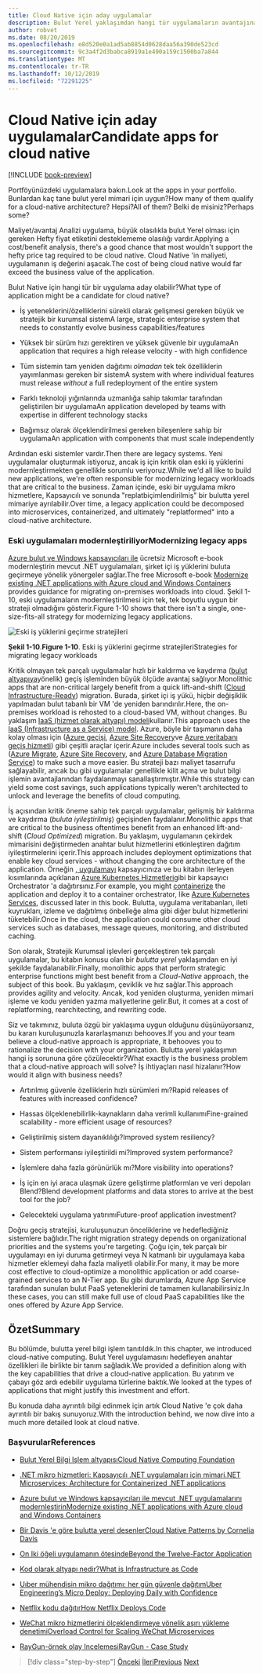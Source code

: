 ```yaml
---
title: Cloud Native için aday uygulamalar
description: Bulut Yerel yaklaşımdan hangi tür uygulamaların avantajına yarar olduğunu öğrenin
author: robvet
ms.date: 08/20/2019
ms.openlocfilehash: e8d520e0a1ad5ab8854d0628daa56a390de523cd
ms.sourcegitcommit: 9c3a4f2d3babca8919a1e490a159c1500ba7a844
ms.translationtype: MT
ms.contentlocale: tr-TR
ms.lasthandoff: 10/12/2019
ms.locfileid: "72291225"
---
```

# <a name="candidate-apps-for-cloud-native"></a><span data-ttu-id="fb8fd-103">Cloud Native için aday uygulamalar</span><span class="sxs-lookup"><span data-stu-id="fb8fd-103">Candidate apps for cloud native</span></span>

[!INCLUDE [book-preview](../../../includes/book-preview.md)]

<span data-ttu-id="fb8fd-104">Portföyünüzdeki uygulamalara bakın.</span><span class="sxs-lookup"><span data-stu-id="fb8fd-104">Look at the apps in your portfolio.</span></span> <span data-ttu-id="fb8fd-105">Bunlardan kaç tane bulut yerel mimari için uygun?</span><span class="sxs-lookup"><span data-stu-id="fb8fd-105">How many of them qualify for a cloud-native architecture?</span></span> <span data-ttu-id="fb8fd-106">Hepsi?</span><span class="sxs-lookup"><span data-stu-id="fb8fd-106">All of them?</span></span> <span data-ttu-id="fb8fd-107">Belki de misiniz?</span><span class="sxs-lookup"><span data-stu-id="fb8fd-107">Perhaps some?</span></span>

<span data-ttu-id="fb8fd-108">Maliyet/avantaj Analizi uygulama, büyük olasılıkla bulut Yerel olması için gereken Hefty fiyat etiketini desteklememe olasılığı vardır.</span><span class="sxs-lookup"><span data-stu-id="fb8fd-108">Applying a cost/benefit analysis, there's a good chance that most wouldn't support the hefty price tag required to be cloud native.</span></span> <span data-ttu-id="fb8fd-109">Cloud Native 'in maliyeti, uygulamanın iş değerini aşacak.</span><span class="sxs-lookup"><span data-stu-id="fb8fd-109">The cost of being cloud native would far exceed the business value of the application.</span></span>

<span data-ttu-id="fb8fd-110">Bulut Native için hangi tür bir uygulama aday olabilir?</span><span class="sxs-lookup"><span data-stu-id="fb8fd-110">What type of application might be a candidate for cloud native?</span></span>

- <span data-ttu-id="fb8fd-111">İş yeteneklerini/özelliklerini sürekli olarak gelişmesi gereken büyük ve stratejik bir kurumsal sistem</span><span class="sxs-lookup"><span data-stu-id="fb8fd-111">A large, strategic enterprise system that needs to constantly evolve business capabilities/features</span></span>

- <span data-ttu-id="fb8fd-112">Yüksek bir sürüm hızı gerektiren ve yüksek güvenle bir uygulama</span><span class="sxs-lookup"><span data-stu-id="fb8fd-112">An application that requires a high release velocity - with high confidence</span></span>

- <span data-ttu-id="fb8fd-113">Tüm sistemin tam yeniden dağıtımı *olmadan* tek tek özelliklerin yayımlanması gereken bir sistem</span><span class="sxs-lookup"><span data-stu-id="fb8fd-113">A system with where individual features must release *without* a full redeployment of the entire system</span></span>

- <span data-ttu-id="fb8fd-114">Farklı teknoloji yığınlarında uzmanlığa sahip takımlar tarafından geliştirilen bir uygulama</span><span class="sxs-lookup"><span data-stu-id="fb8fd-114">An application developed by teams with expertise in different technology stacks</span></span>

- <span data-ttu-id="fb8fd-115">Bağımsız olarak ölçeklendirilmesi gereken bileşenlere sahip bir uygulama</span><span class="sxs-lookup"><span data-stu-id="fb8fd-115">An application with components that must scale independently</span></span>

<span data-ttu-id="fb8fd-116">Ardından eski sistemler vardır.</span><span class="sxs-lookup"><span data-stu-id="fb8fd-116">Then there are legacy systems.</span></span> <span data-ttu-id="fb8fd-117">Yeni uygulamalar oluşturmak istiyoruz, ancak iş için kritik olan eski iş yüklerini modernleştirmekten genellikle sorumlu veriyoruz.</span><span class="sxs-lookup"><span data-stu-id="fb8fd-117">While we'd all like to build new applications, we're often responsible for modernizing legacy workloads that are critical to the business.</span></span> <span data-ttu-id="fb8fd-118">Zaman içinde, eski bir uygulama mikro hizmetlere, Kapsayıcılı ve sonunda "replatbiçimlendirilmiş" bir bulutta yerel mimariye ayrılabilir.</span><span class="sxs-lookup"><span data-stu-id="fb8fd-118">Over time, a legacy application could be decomposed into microservices, containerized, and ultimately "replatformed" into a cloud-native architecture.</span></span>  

### <a name="modernizing-legacy-apps"></a><span data-ttu-id="fb8fd-119">Eski uygulamaları modernleştiriliyor</span><span class="sxs-lookup"><span data-stu-id="fb8fd-119">Modernizing legacy apps</span></span>

<span data-ttu-id="fb8fd-120">[Azure bulut ve Windows kapsayıcıları ile](https://dotnet.microsoft.com/download/thank-you/modernizing-existing-net-apps-ebook) ücretsiz Microsoft e-book modernleştirin mevcut .NET uygulamaları, şirket içi iş yüklerini buluta geçirmeye yönelik yönergeler sağlar.</span><span class="sxs-lookup"><span data-stu-id="fb8fd-120">The free Microsoft e-book [Modernize existing .NET applications with Azure cloud and Windows Containers](https://dotnet.microsoft.com/download/thank-you/modernizing-existing-net-apps-ebook) provides guidance for migrating on-premises workloads into cloud.</span></span> <span data-ttu-id="fb8fd-121">Şekil 1-10, eski uygulamaların modernleştirilmesi için tek, tek boyutlu uygun bir strateji olmadığını gösterir.</span><span class="sxs-lookup"><span data-stu-id="fb8fd-121">Figure 1-10 shows that there isn't a single, one-size-fits-all strategy for modernizing legacy applications.</span></span>

![Eski iş yüklerini geçirme stratejileri](./media/strategies-for-migrating-legacy-workloads.png)

<span data-ttu-id="fb8fd-123">**Şekil 1-10**.</span><span class="sxs-lookup"><span data-stu-id="fb8fd-123">**Figure 1-10**.</span></span> <span data-ttu-id="fb8fd-124">Eski iş yüklerini geçirme stratejileri</span><span class="sxs-lookup"><span data-stu-id="fb8fd-124">Strategies for migrating legacy workloads</span></span>

<span data-ttu-id="fb8fd-125">Kritik olmayan tek parçalı uygulamalar hızlı bir kaldırma ve kaydırma ([bulut altyapıya](https://docs.microsoft.com/dotnet/standard/modernize-with-azure-and-containers/lift-and-shift-existing-apps-azure-iaas)yönelik) geçiş işleminden büyük ölçüde avantaj sağlıyor.</span><span class="sxs-lookup"><span data-stu-id="fb8fd-125">Monolithic apps that are non-critical largely benefit from a quick lift-and-shift ([Cloud Infrastructure-Ready](https://docs.microsoft.com/dotnet/standard/modernize-with-azure-and-containers/lift-and-shift-existing-apps-azure-iaas)) migration.</span></span> <span data-ttu-id="fb8fd-126">Burada, şirket içi iş yükü, hiçbir değişiklik yapılmadan bulut tabanlı bir VM 'de yeniden barındırılır.</span><span class="sxs-lookup"><span data-stu-id="fb8fd-126">Here, the on-premises workload is rehosted to a cloud-based VM, without changes.</span></span> <span data-ttu-id="fb8fd-127">Bu yaklaşım [IaaS (hizmet olarak altyapı) modeli](https://azure.microsoft.com/overview/what-is-iaas/)kullanır.</span><span class="sxs-lookup"><span data-stu-id="fb8fd-127">This approach uses the [IaaS (Infrastructure as a Service) model](https://azure.microsoft.com/overview/what-is-iaas/).</span></span> <span data-ttu-id="fb8fd-128">Azure, böyle bir taşımanın daha kolay olması için ([Azure geçişi](https://aka.ms/azuremigrate), [Azure Site Recovery](https://azure.microsoft.com/services/site-recovery/)ve [Azure veritabanı geçiş hizmeti](https://azure.microsoft.com/campaigns/database-migration/)) gibi çeşitli araçlar içerir.</span><span class="sxs-lookup"><span data-stu-id="fb8fd-128">Azure includes several tools such as ([Azure Migrate](https://aka.ms/azuremigrate), [Azure Site Recovery](https://azure.microsoft.com/services/site-recovery/), and [Azure Database Migration Service](https://azure.microsoft.com/campaigns/database-migration/)) to make such a move easier.</span></span> <span data-ttu-id="fb8fd-129">Bu strateji bazı maliyet tasarrufu sağlayabilir, ancak bu gibi uygulamalar genellikle kilit açma ve bulut bilgi işlemin avantajlarından faydalanmayı sanallaştırmıştır.</span><span class="sxs-lookup"><span data-stu-id="fb8fd-129">While this strategy can yield some cost savings, such applications typically weren't architected to unlock and leverage the benefits of cloud computing.</span></span> 

<span data-ttu-id="fb8fd-130">İş açısından kritik öneme sahip tek parçalı uygulamalar, gelişmiş bir kaldırma ve kaydırma (*buluta iyileştirilmiş*) geçişinden faydalanır.</span><span class="sxs-lookup"><span data-stu-id="fb8fd-130">Monolithic apps that are critical to the business oftentimes benefit from an enhanced lift-and-shift (*Cloud Optimized*) migration.</span></span> <span data-ttu-id="fb8fd-131">Bu yaklaşım, uygulamanın çekirdek mimarisini değiştirmeden anahtar bulut hizmetlerini etkinleştiren dağıtım iyileştirmelerini içerir.</span><span class="sxs-lookup"><span data-stu-id="fb8fd-131">This approach includes deployment optimizations that enable key cloud services - without changing the core architecture of the application.</span></span> <span data-ttu-id="fb8fd-132">Örneğin [, uygulamayı](https://docs.microsoft.com/virtualization/windowscontainers/about/) kapsayıcınıza ve bu kitabın ilerleyen kısımlarında açıklanan [Azure Kubernetes Hizmetleri](https://azure.microsoft.com/services/kubernetes-service/)gibi bir kapsayıcı Orchestrator 'a dağıtırsınız.</span><span class="sxs-lookup"><span data-stu-id="fb8fd-132">For example, you might [containerize](https://docs.microsoft.com/virtualization/windowscontainers/about/) the application and deploy it to a container orchestrator, like [Azure Kubernetes Services](https://azure.microsoft.com/services/kubernetes-service/), discussed later in this book.</span></span> <span data-ttu-id="fb8fd-133">Bulutta, uygulama veritabanları, ileti kuyrukları, izleme ve dağıtılmış önbelleğe alma gibi diğer bulut hizmetlerini tüketebilir.</span><span class="sxs-lookup"><span data-stu-id="fb8fd-133">Once in the cloud, the application could consume other cloud services such as databases, message queues, monitoring, and distributed caching.</span></span>

<span data-ttu-id="fb8fd-134">Son olarak, Stratejik Kurumsal işlevleri gerçekleştiren tek parçalı uygulamalar, bu kitabın konusu olan bir *bulutta yerel* yaklaşımdan en iyi şekilde faydalanabilir.</span><span class="sxs-lookup"><span data-stu-id="fb8fd-134">Finally, monolithic apps that perform strategic enterprise functions might best benefit from a *Cloud-Native* approach, the subject of this book.</span></span> <span data-ttu-id="fb8fd-135">Bu yaklaşım, çeviklik ve hız sağlar.</span><span class="sxs-lookup"><span data-stu-id="fb8fd-135">This approach provides agility and velocity.</span></span> <span data-ttu-id="fb8fd-136">Ancak, kod yeniden oluşturma, yeniden mimari işleme ve kodu yeniden yazma maliyetlerine gelir.</span><span class="sxs-lookup"><span data-stu-id="fb8fd-136">But, it comes at a cost of replatforming, rearchitecting, and rewriting code.</span></span>

<span data-ttu-id="fb8fd-137">Siz ve takımınız, buluta özgü bir yaklaşıma uygun olduğunu düşünüyorsanız, bu kararı kuruluşunuzla kararlaşmanızı behooves.</span><span class="sxs-lookup"><span data-stu-id="fb8fd-137">If you and your team believe a cloud-native approach is appropriate, it behooves you to rationalize the decision with your organization.</span></span> <span data-ttu-id="fb8fd-138">Bulutta yerel yaklaşımın hangi iş sorununa göre çözülecektir?</span><span class="sxs-lookup"><span data-stu-id="fb8fd-138">What exactly is the business problem that a cloud-native approach will solve?</span></span> <span data-ttu-id="fb8fd-139">İş ihtiyaçları nasıl hizalanır?</span><span class="sxs-lookup"><span data-stu-id="fb8fd-139">How would it align with business needs?</span></span>

- <span data-ttu-id="fb8fd-140">Artırılmış güvenle özelliklerin hızlı sürümleri mı?</span><span class="sxs-lookup"><span data-stu-id="fb8fd-140">Rapid releases of features with increased confidence?</span></span>

- <span data-ttu-id="fb8fd-141">Hassas ölçeklenebilirlik-kaynakların daha verimli kullanımı</span><span class="sxs-lookup"><span data-stu-id="fb8fd-141">Fine-grained scalability - more efficient usage of resources?</span></span>

- <span data-ttu-id="fb8fd-142">Geliştirilmiş sistem dayanıklılığı?</span><span class="sxs-lookup"><span data-stu-id="fb8fd-142">Improved system resiliency?</span></span>

- <span data-ttu-id="fb8fd-143">Sistem performansı iyileştirildi mi?</span><span class="sxs-lookup"><span data-stu-id="fb8fd-143">Improved system performance?</span></span>

- <span data-ttu-id="fb8fd-144">İşlemlere daha fazla görünürlük mı?</span><span class="sxs-lookup"><span data-stu-id="fb8fd-144">More visibility into operations?</span></span>

- <span data-ttu-id="fb8fd-145">İş için en iyi araca ulaşmak üzere geliştirme platformları ve veri depoları Blend?</span><span class="sxs-lookup"><span data-stu-id="fb8fd-145">Blend development platforms and data stores to arrive at the best tool for the job?</span></span>

- <span data-ttu-id="fb8fd-146">Gelecekteki uygulama yatırımı</span><span class="sxs-lookup"><span data-stu-id="fb8fd-146">Future-proof application investment?</span></span>

<span data-ttu-id="fb8fd-147">Doğru geçiş stratejisi, kuruluşunuzun önceliklerine ve hedeflediğiniz sistemlere bağlıdır.</span><span class="sxs-lookup"><span data-stu-id="fb8fd-147">The right migration strategy depends on organizational priorities and the systems you're targeting.</span></span> <span data-ttu-id="fb8fd-148">Çoğu için, tek parçalı bir uygulamayı en iyi duruma getirmeyi veya N katmanlı bir uygulamaya kaba hizmetler eklemeyi daha fazla maliyetli olabilir.</span><span class="sxs-lookup"><span data-stu-id="fb8fd-148">For many, it may be more cost effective to cloud-optimize a monolithic application or add coarse-grained services to an N-Tier app.</span></span> <span data-ttu-id="fb8fd-149">Bu gibi durumlarda, Azure App Service tarafından sunulan bulut PaaS yeteneklerini de tamamen kullanabilirsiniz.</span><span class="sxs-lookup"><span data-stu-id="fb8fd-149">In these cases, you can still make full use of cloud PaaS capabilities like the ones offered by Azure App Service.</span></span>

## <a name="summary"></a><span data-ttu-id="fb8fd-150">Özet</span><span class="sxs-lookup"><span data-stu-id="fb8fd-150">Summary</span></span>

<span data-ttu-id="fb8fd-151">Bu bölümde, bulutta yerel bilgi işlem tanıtıldık.</span><span class="sxs-lookup"><span data-stu-id="fb8fd-151">In this chapter, we introduced cloud-native computing.</span></span> <span data-ttu-id="fb8fd-152">Bulut Yerel uygulamasını hedefleyen anahtar özellikleri ile birlikte bir tanım sağladık.</span><span class="sxs-lookup"><span data-stu-id="fb8fd-152">We provided a definition along with the key capabilities that drive a cloud-native application.</span></span> <span data-ttu-id="fb8fd-153">Bu yatırım ve çabayı göz ardı edebilir uygulama türlerine baktık.</span><span class="sxs-lookup"><span data-stu-id="fb8fd-153">We looked at the types of applications that might justify this investment and effort.</span></span>

<span data-ttu-id="fb8fd-154">Bu konuda daha ayrıntılı bilgi edinmek için artık Cloud Native 'e çok daha ayrıntılı bir bakış sunuyoruz.</span><span class="sxs-lookup"><span data-stu-id="fb8fd-154">With the introduction behind, we now dive into a much more detailed look at cloud native.</span></span>

### <a name="references"></a><span data-ttu-id="fb8fd-155">Başvurular</span><span class="sxs-lookup"><span data-stu-id="fb8fd-155">References</span></span>

- [<span data-ttu-id="fb8fd-156">Bulut Yerel Bilgi Işlem altyapısı</span><span class="sxs-lookup"><span data-stu-id="fb8fd-156">Cloud Native Computing Foundation</span></span>](https://www.cncf.io/)

- [<span data-ttu-id="fb8fd-157">.NET mikro hizmetleri: Kapsayıcılı .NET uygulamaları için mimari</span><span class="sxs-lookup"><span data-stu-id="fb8fd-157">.NET Microservices: Architecture for Containerized .NET applications</span></span>](https://dotnet.microsoft.com/download/thank-you/microservices-architecture-ebook)

- [<span data-ttu-id="fb8fd-158">Azure bulut ve Windows kapsayıcıları ile mevcut .NET uygulamalarını modernleştirin</span><span class="sxs-lookup"><span data-stu-id="fb8fd-158">Modernize existing .NET applications with Azure cloud and Windows Containers</span></span>](https://dotnet.microsoft.com/download/thank-you/modernizing-existing-net-apps-ebook)

- [<span data-ttu-id="fb8fd-159">Bir Davis 'e göre bulutta yerel desenler</span><span class="sxs-lookup"><span data-stu-id="fb8fd-159">Cloud Native Patterns by Cornelia Davis</span></span>](https://www.manning.com/books/cloud-native-patterns)

- [<span data-ttu-id="fb8fd-160">On Iki öğeli uygulamanın ötesinde</span><span class="sxs-lookup"><span data-stu-id="fb8fd-160">Beyond the Twelve-Factor Application</span></span>](https://content.pivotal.io/blog/beyond-the-twelve-factor-app)

- [<span data-ttu-id="fb8fd-161">Kod olarak altyapı nedir?</span><span class="sxs-lookup"><span data-stu-id="fb8fd-161">What is Infrastructure as Code</span></span>](https://docs.microsoft.com/azure/devops/learn/what-is-infrastructure-as-code)

- [<span data-ttu-id="fb8fd-162">Uıber mühendisin mikro dağıtımı: her gün güvenle dağıtım</span><span class="sxs-lookup"><span data-stu-id="fb8fd-162">Uber Engineering’s Micro Deploy: Deploying Daily with Confidence</span></span>](https://eng.uber.com/micro-deploy/)

- [<span data-ttu-id="fb8fd-163">Netflix kodu dağıtır</span><span class="sxs-lookup"><span data-stu-id="fb8fd-163">How Netflix Deploys Code</span></span>](https://www.infoq.com/news/2013/06/netflix/)

- [<span data-ttu-id="fb8fd-164">WeChat mikro hizmetlerini ölçeklendirmeye yönelik aşırı yükleme denetimi</span><span class="sxs-lookup"><span data-stu-id="fb8fd-164">Overload Control for Scaling WeChat Microservices</span></span>](https://www.cs.columbia.edu/~ruigu/papers/socc18-final100.pdf)

- [<span data-ttu-id="fb8fd-165">RayGun-örnek olay Incelemesi</span><span class="sxs-lookup"><span data-stu-id="fb8fd-165">RayGun - Case Study</span></span>](https://raygun.com/case-study/ovation)

>[!div class="step-by-step"]
><span data-ttu-id="fb8fd-166">[Önceki](definition.md)
>[İleri](introduce-eshoponcontainers-reference-app.md)</span><span class="sxs-lookup"><span data-stu-id="fb8fd-166">[Previous](definition.md)
[Next](introduce-eshoponcontainers-reference-app.md)</span></span>
